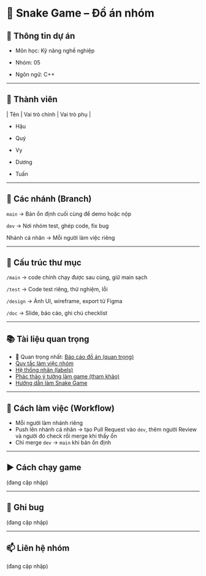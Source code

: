 # 🐍 Snake Game – Đồ án nhóm


## 🔖 Thông tin dự án

- Môn học: Kỹ năng nghề nghiệp

- Nhóm: 05

- Ngôn ngữ: C++

---

## 👥 Thành viên

| Tên     | Vai trò chính          | Vai trò phụ          |

- Hậu
  
- Quý

- Vy

- Dương

- Tuấn

---

## 🌿 Các nhánh (Branch)

`main` → Bản ổn định cuối cùng để demo hoặc nộp  

`dev` → Nơi nhóm test, ghép code, fix bug  

Nhánh cá nhân → Mỗi người làm việc riêng

---

## 📁 Cấu trúc thư mục

`/main`       → code chính chạy được sau cùng, giữ main sạch

`/test`       → Code test riêng, thử nghiệm, lỗi

`/design`     → Ảnh UI, wireframe, export từ Figma

`/doc`        → Slide, báo cáo, ghi chú checklist

---

## 📚 Tài liệu quan trọng

- 📌 Quan trọng nhất: [Báo cáo đồ án (quan trọng)](./doc/Báo%20cáo%20đồ%20án%20(quan%20trọng).md)
- [Quy tắc làm việc nhóm](./doc/Quy%20tắc%20làm%20việc%20nhóm.md)
- [Hệ thống nhãn (labels)](./doc/Hệ%20thống%20nhãn%20(labels).md)
- [Phác thảo ý tưởng làm game (tham khảo)](./doc/Phác%20thảo%20ý%20tưởng%20làm%20Snake%20Game%20(tham%20khảo).md)
- [Hướng dẫn làm Snake Game](./doc/Hướng%20dẫn%20làm%20Snake%20Game.md)

---

## 🧠 Cách làm việc (Workflow)

- Mỗi người làm nhánh riêng
- Push lên nhánh cá nhân → tạo Pull Request vào `dev`, thêm người Review và người đó check rồi merge khi thấy ổn
- Chỉ merge `dev` → `main` khi bản ổn định

---

## ▶️ Cách chạy game

(đang cập nhập)

---

## 🐞 Ghi bug

(đang cập nhập)

---

## 📫 Liên hệ nhóm

(đang cập nhập)
